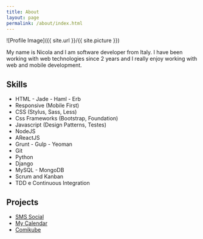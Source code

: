 ```yaml
---
title: About
layout: page
permalink: /about/index.html
---
```

![Profile Image]({{ site.url }}/{{ site.picture }})

<p>My name is Nicola and I am software developer from Italy.
I have been working with web technologies since 2 years and I really enjoy working with web and mobile development.</p>


<h2>Skills</h2>

<ul class="skill-list">
	<li>HTML - Jade - Haml - Erb</li>
	<li>Responsive (Mobile First)</li>
	<li>CSS (Stylus, Sass, Less)</li>
	<li>Css Frameworks (Bootstrap, Foundation)</li>
	<li>Javascript (Design Patterns, Testes)</li>
	<li>NodeJS</li>
	<li>AReactJS</li>
	<li>Grunt - Gulp - Yeoman</li>
	<li>Git</li>
	<li>Python</li>
	<li>Django</li>
	<li>MySQL - MongoDB</li>
	<li>Scrum and Kanban</li>
	<li>TDD e Continuous Integration</li>
</ul>

<h2>Projects</h2>

<ul>
	<li><a href="https://github.com/">SMS Social</a></li>
	<li><a href="https://github.com/">My Calendar</a></li>
	<li><a href="https://github.com/">Comikube</a></li>
</ul>
